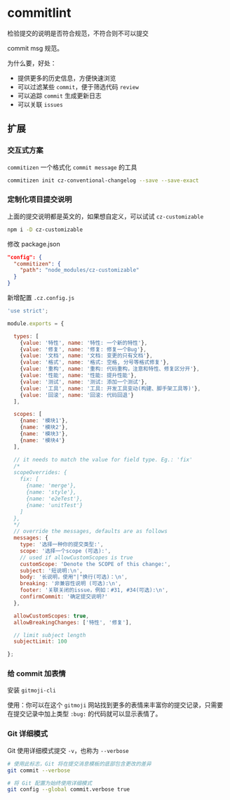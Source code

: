# commitlint

检验提交的说明是否符合规范，不符合则不可以提交

commit msg 规范。

为什么要，好处：

  - 提供更多的历史信息，方便快速浏览
  - 可以过滤某些 `commit`，便于筛选代码 `review`
  - 可以追踪 `commit` 生成更新日志
  - 可以关联 `issues`

## 扩展

### 交互式方案

`commitizen` 一个格式化 `commit message` 的工具

```bash
commitizen init cz-conventional-changelog --save --save-exact
```

### 定制化项目提交说明

上面的提交说明都是英文的，如果想自定义，可以试试 `cz-customizable`

```bash
npm i -D cz-customizable
```

修改 package.json

```json
"config": {
  "commitizen": {
    "path": "node_modules/cz-customizable"
  }
}
```

新增配置 `.cz.config.js`

```js
'use strict';

module.exports = {

  types: [
    {value: '特性', name: '特性: 一个新的特性'},
    {value: '修复', name: '修复: 修复一个Bug'},
    {value: '文档', name: '文档: 变更的只有文档'},
    {value: '格式', name: '格式: 空格, 分号等格式修复'},
    {value: '重构', name: '重构: 代码重构，注意和特性、修复区分开'},
    {value: '性能', name: '性能: 提升性能'},
    {value: '测试', name: '测试: 添加一个测试'},
    {value: '工具', name: '工具: 开发工具变动(构建、脚手架工具等)'},
    {value: '回滚', name: '回滚: 代码回退'}
  ],

  scopes: [
    {name: '模块1'},
    {name: '模块2'},
    {name: '模块3'},
    {name: '模块4'}
  ],

  // it needs to match the value for field type. Eg.: 'fix'
  /*
  scopeOverrides: {
    fix: [
      {name: 'merge'},
      {name: 'style'},
      {name: 'e2eTest'},
      {name: 'unitTest'}
    ]
  },
  */
  // override the messages, defaults are as follows
  messages: {
    type: '选择一种你的提交类型:',
    scope: '选择一个scope (可选):',
    // used if allowCustomScopes is true
    customScope: 'Denote the SCOPE of this change:',
    subject: '短说明:\n',
    body: '长说明，使用"|"换行(可选)：\n',
    breaking: '非兼容性说明 (可选):\n',
    footer: '关联关闭的issue，例如：#31, #34(可选):\n',
    confirmCommit: '确定提交说明?'
  },

  allowCustomScopes: true,
  allowBreakingChanges: ['特性', '修复'],

  // limit subject length
  subjectLimit: 100

};
```

### 给 commit 加表情

安装 `gitmoji-cli`

使用：你可以在这个 `gitmoji` 网站找到更多的表情来丰富你的提交记录，只需要在提交记录中加上类型 `:bug:` 的代码就可以显示表情了。

### Git 详细模式

Git 使用详细模式提交 `-v`，也称为 `--verbose`

```bash
# 使用此标志，Git 将在提交消息模板的底部包含更改的差异
git commit --verbose

# 将 Git 配置为始终使用详细模式
git config --global commit.verbose true
```
